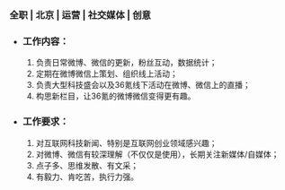 ###  全职 | 北京 | 运营 | 社交媒体 | 创意

* ### 工作内容：

  1. 负责日常微博、微信的更新，粉丝互动，数据统计；
  1. 定期在微博微信上策划、组织线上活动；
  1. 负责大型科技盛会以及36氪线下活动在微博、微信上的直播；
  1. 构思新栏目，让36氪的微博微信变得更有趣。

* ### 工作要求：

  1. 对互联网科技新闻、特别是互联网创业领域感兴趣；
  1. 对微博、微信有较深理解（不仅仅是使用），长期关注新媒体/自媒体；
  1. 点子多、思维发散、有文采；
  1. 有毅力、肯吃苦，执行力强。

